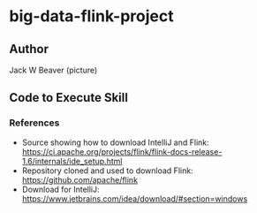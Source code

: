 # big-data-flink-project

## Author
Jack W Beaver
(picture)

## Code to Execute Skill

### References
- Source showing how to download IntelliJ and Flink: https://ci.apache.org/projects/flink/flink-docs-release-1.6/internals/ide_setup.html 
- Repository cloned and used to download Flink: https://github.com/apache/flink
- Download for IntelliJ: https://www.jetbrains.com/idea/download/#section=windows

